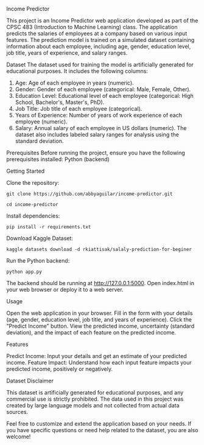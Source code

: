 Income Predictor

This project is an Income Predictor web application developed as part of the CPSC 483 (Introduction to Machine Learning) class. The application predicts the salaries of employees at a company based on various input features. The prediction model is trained on a simulated dataset containing information about each employee, including age, gender, education level, job title, years of experience, and salary ranges.

Dataset
The dataset used for training the model is artificially generated for educational purposes. It includes the following columns:
1. Age: Age of each employee in years (numeric).
2. Gender: Gender of each employee (categorical: Male, Female, Other).
3. Education Level: Educational level of each employee (categorical: High School, Bachelor's, Master's, PhD).
4. Job Title: Job title of each employee (categorical).
5. Years of Experience: Number of years of work experience of each employee (numeric).
6. Salary: Annual salary of each employee in US dollars (numeric).
The dataset also includes labeled salary ranges for analysis using the standard deviation.


Prerequisites
Before running the project, ensure you have the following prerequisites installed:
Python (backend)

Getting Started

  Clone the repository:
  
    git clone https://github.com/abbyaguilar/income-predictor.git
    
    cd income-predictor
    
  Install dependencies:
  
    pip install -r requirements.txt

  Download Kaggle Dataset:

    kaggle datasets download -d rkiattisak/salaly-prediction-for-beginer
    
  Run the Python backend:
  
    python app.py
    
The backend should be running at http://127.0.0.1:5000.
Open index.html in your web browser or deploy it to a web server.

Usage

Open the web application in your browser.
Fill in the form with your details (age, gender, education level, job title, and years of experience).
Click the "Predict Income" button.
View the predicted income, uncertainty (standard deviation), and the impact of each feature on the predicted income.

Features

Predict Income: Input your details and get an estimate of your predicted income.
Feature Impact: Understand how each input feature impacts your predicted income, positively or negatively.

Dataset Disclaimer

This dataset is artificially generated for educational purposes, and any commercial use is strictly prohibited. The data used in this project was created by large language models and not collected from actual data sources.

Feel free to customize and extend the application based on your needs. If you have specific questions or need help related to the dataset, you are also welcome!
